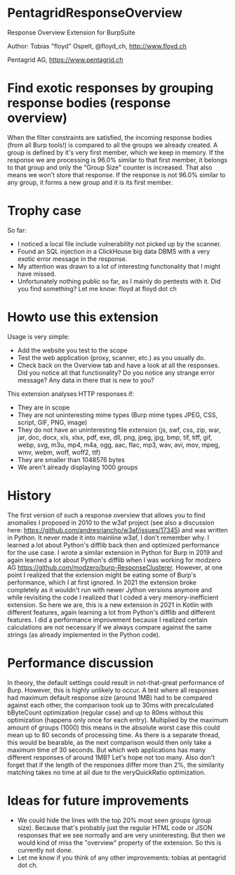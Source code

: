 # PentagridResponseOverview
Response Overview Extension for BurpSuite

Author: Tobias "floyd" Ospelt, @floyd_ch, http://www.floyd.ch

Pentagrid AG, https://www.pentagrid.ch

# Find exotic responses by grouping response bodies (response overview)
When the filter constraints are satisfied, the incoming response bodies (from all Burp tools!) is compared to all the groups we already created. A group is defined by it's very first member, which we keep in memory. If the response we are processing is 96.0% similar to that first member, it belongs to that group and only the "Group Size" counter is increased. That also means we won't store that response. If the response is not 96.0% similar to any group, it forms a new group and it is its first member.

# Trophy case
So far:
* I noticed a local file include vulnerability not picked up by the scanner.
* Found an SQL injection in a ClickHouse big data DBMS with a very exotic error message in the response.
* My attention was drawn to a lot of interesting functionality that I might have missed.
* Unfortunately nothing public so far, as I mainly do pentests with it. Did you find something? Let me know: floyd at floyd dot ch

# Howto use this extension
Usage is very simple:
* Add the website you test to the scope
* Test the web application (proxy, scanner, etc.) as you usually do.
* Check back on the Overview tab and have a look at all the responses. Did you notice all that functionality? Do you notice any strange error message? Any data in there that is new to you?

This extension analyses HTTP responses if:
* They are in scope
* They are not uninteresting mime types (Burp mime types JPEG, CSS, script, GIF, PNG, image)
* They do not have an uninteresting file extension (js, swf, css, zip, war, jar, doc, docx, xls, xlsx, pdf, exe, dll, png, jpeg, jpg, bmp, tif, tiff, gif, webp, svg, m3u, mp4, m4a, ogg, aac, flac, mp3, wav, avi, mov, mpeg, wmv, webm, woff, woff2, ttf)
* They are smaller than 1048576 bytes
* We aren't already displaying 1000 groups

# History
The first version of such a response overview that allows you to find anomalies I proposed in 2010 to the w3af project (see also a discussion here: https://github.com/andresriancho/w3af/issues/17345) and was written in Python. It never made it into mainline w3af, I don't remember why. I learned a lot about Python's difflib back then and optimized performance for the use case. I wrote a similar extension in Python for Burp in 2019 and again learned a lot about Python's difflib when I was working for modzero AG https://github.com/modzero/burp-ResponseClusterer. However, at one point I realized that the extension might be eating some of Burp's performance, which I at first ignored. In 2021 the extension broke completely as it wouldn't run with newer Jython versions anymore and while revisiting the code I realized that I coded a very memory-inefficient extension. So here we are, this is a new extension in 2021 in Kotlin with different features, again learning a lot from Python's difflib and different features. I did a performance improvement because I realized certain calculations are not necessary if we always compare against the same strings (as already implemented in the Python code).

# Performance discussion
In theory, the default settings could result in not-that-great performance of Burp. However, this is highly unlikely to occur. A test where all responses had maximum default response size (around 1MB) had to be compared against each other, the comparison took up to 30ms with precalculated bByteCount optimization (regular case) and up to 80ms without this optimization (happens only once for each entry). Multiplied by the maximum amount of groups (1000) this means in the absolute worst case this could mean up to 80 seconds of processing time. As there is a separate thread, this would be bearable, as the next comparison would then only take a maximum time of 30 seconds. But which web applications has many different responses of around 1MB? Let's hope not too many. Also don't forget that if the length of the responses differ more than 2%, the similarity matching takes no time at all due to the veryQuickRatio optimization.

# Ideas for future improvements

* We could hide the lines with the top 20% most seen groups (group size). Because that's probably just the regular HTML code or JSON responses that we see normally and are very uninteresting. But then we would kind of miss the "overview" property of the extension. So this is currently not done.
* Let me know if you think of any other improvements: tobias at pentagrid dot ch.

